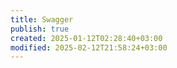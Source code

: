 ```yaml
---
title: Swagger
publish: true
created: 2025-01-12T02:28:40+03:00
modified: 2025-02-12T21:58:24+03:00
---
```

